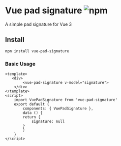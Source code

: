 # Vue pad signature ![npm](https://www.npmjs.com/package/vue-signature-pad)
A simple pad signature for Vue 3

## Install
```bash
npm install vue-pad-signature
```
### Basic Usage
```vue
<template>
   <div>
        <vue-pad-signature v-model="signature">
    </div>
</template>
<script>
    import VuePadSignature from 'vue-pad-signature'
    export default {
        components: { VuePadSignature },
        data () {
        return {
            signature: null
        }
        }
    }
</script>
```

